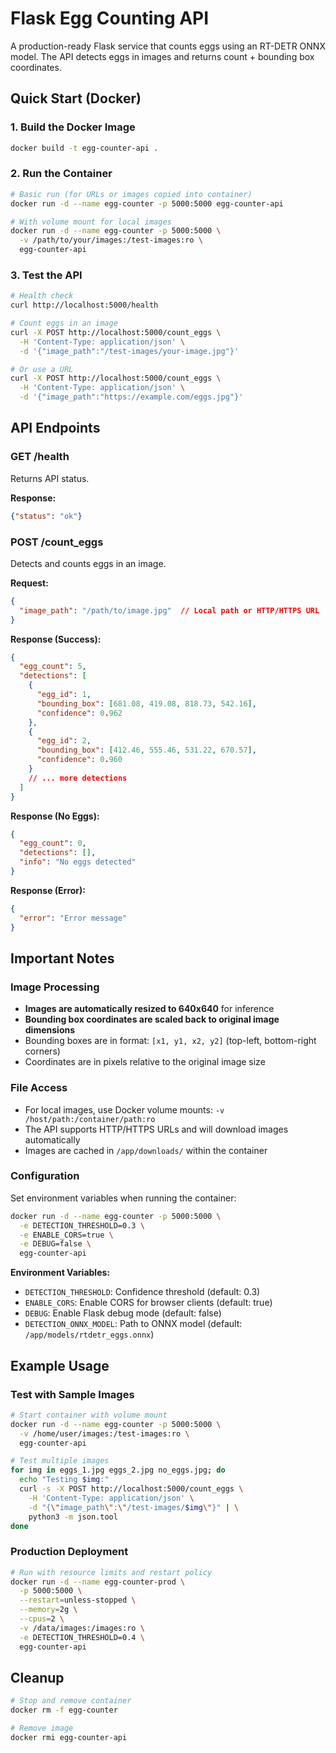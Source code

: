 # Flask Egg Counting API

A production-ready Flask service that counts eggs using an RT-DETR ONNX model. The API detects eggs in images and returns count + bounding box coordinates.

## Quick Start (Docker)

### 1. Build the Docker Image
```bash
docker build -t egg-counter-api .
```

### 2. Run the Container
```bash
# Basic run (for URLs or images copied into container)
docker run -d --name egg-counter -p 5000:5000 egg-counter-api

# With volume mount for local images
docker run -d --name egg-counter -p 5000:5000 \
  -v /path/to/your/images:/test-images:ro \
  egg-counter-api
```

### 3. Test the API
```bash
# Health check
curl http://localhost:5000/health

# Count eggs in an image
curl -X POST http://localhost:5000/count_eggs \
  -H 'Content-Type: application/json' \
  -d '{"image_path":"/test-images/your-image.jpg"}'

# Or use a URL
curl -X POST http://localhost:5000/count_eggs \
  -H 'Content-Type: application/json' \
  -d '{"image_path":"https://example.com/eggs.jpg"}'
```

## API Endpoints

### GET /health
Returns API status.

**Response:**
```json
{"status": "ok"}
```

### POST /count_eggs
Detects and counts eggs in an image.

**Request:**
```json
{
  "image_path": "/path/to/image.jpg"  // Local path or HTTP/HTTPS URL
}
```

**Response (Success):**
```json
{
  "egg_count": 5,
  "detections": [
    {
      "egg_id": 1,
      "bounding_box": [681.08, 419.08, 818.73, 542.16],
      "confidence": 0.962
    },
    {
      "egg_id": 2,
      "bounding_box": [412.46, 555.46, 531.22, 670.57],
      "confidence": 0.960
    }
    // ... more detections
  ]
}
```

**Response (No Eggs):**
```json
{
  "egg_count": 0,
  "detections": [],
  "info": "No eggs detected"
}
```

**Response (Error):**
```json
{
  "error": "Error message"
}
```

## Important Notes

### Image Processing
- **Images are automatically resized to 640x640** for inference
- **Bounding box coordinates are scaled back to original image dimensions**
- Bounding boxes are in format: `[x1, y1, x2, y2]` (top-left, bottom-right corners)
- Coordinates are in pixels relative to the original image size

### File Access
- For local images, use Docker volume mounts: `-v /host/path:/container/path:ro`
- The API supports HTTP/HTTPS URLs and will download images automatically
- Images are cached in `/app/downloads/` within the container

### Configuration
Set environment variables when running the container:

```bash
docker run -d --name egg-counter -p 5000:5000 \
  -e DETECTION_THRESHOLD=0.3 \
  -e ENABLE_CORS=true \
  -e DEBUG=false \
  egg-counter-api
```

**Environment Variables:**
- `DETECTION_THRESHOLD`: Confidence threshold (default: 0.3)
- `ENABLE_CORS`: Enable CORS for browser clients (default: true)
- `DEBUG`: Enable Flask debug mode (default: false)
- `DETECTION_ONNX_MODEL`: Path to ONNX model (default: `/app/models/rtdetr_eggs.onnx`)

## Example Usage

### Test with Sample Images
```bash
# Start container with volume mount
docker run -d --name egg-counter -p 5000:5000 \
  -v /home/user/images:/test-images:ro \
  egg-counter-api

# Test multiple images
for img in eggs_1.jpg eggs_2.jpg no_eggs.jpg; do
  echo "Testing $img:"
  curl -s -X POST http://localhost:5000/count_eggs \
    -H 'Content-Type: application/json' \
    -d "{\"image_path\":\"/test-images/$img\"}" | \
    python3 -m json.tool
done
```

### Production Deployment
```bash
# Run with resource limits and restart policy
docker run -d --name egg-counter-prod \
  -p 5000:5000 \
  --restart=unless-stopped \
  --memory=2g \
  --cpus=2 \
  -v /data/images:/images:ro \
  -e DETECTION_THRESHOLD=0.4 \
  egg-counter-api
```

## Cleanup
```bash
# Stop and remove container
docker rm -f egg-counter

# Remove image
docker rmi egg-counter-api
```